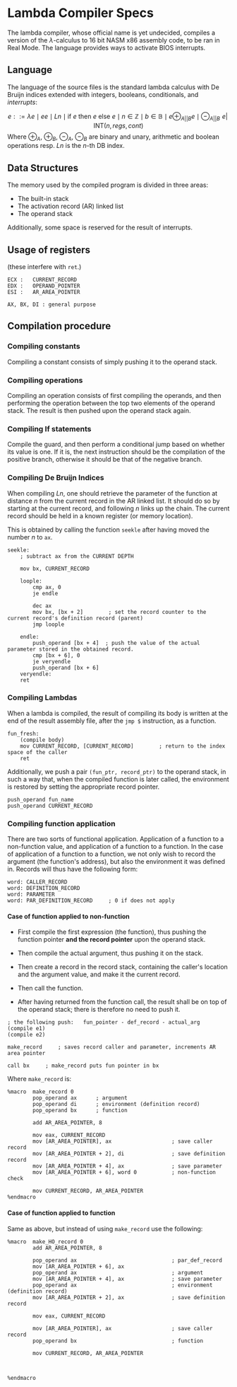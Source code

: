 # Lambda Compiler Specs
The lambda compiler, whose official name is yet undecided, compiles a version of the $\lambda$-calculus to 16 bit NASM x86 assembly code, to be ran in Real Mode. The language provides ways to activate BIOS interrupts.

## Language
The language of the source files is the standard lambda calculus with De Bruijn indices extended with integers, booleans, conditionals, and *interrupts*:

$$e ::= \lambda e \mid ee \mid Ln \mid \text{if }e\text{ then } e \text{ else } e \mid n \in \mathbb Z \mid b \in \mathbb B \mid e \oplus_{A || B} e \mid \ominus_{A || B} \,\,e | \;\text{INT}(n, regs, cont)$$
Where $\oplus_A$, $\oplus_B$, $\ominus_A$, $\ominus_B$ are binary and unary, arithmetic and boolean operations resp. $Ln$ is the $n$-th DB index.

## Data Structures

The memory used by the compiled program is divided in three areas:

- The built-in stack
- The activation record (AR) linked list
- The operand stack

Additionally, some space is reserved for the result of interrupts.

## Usage of registers

(these interfere with `ret`.)

```
ECX : 	CURRENT_RECORD
EDX :	OPERAND_POINTER
ESI : 	AR_AREA_POINTER

AX, BX, DI : general purpose

```

## Compilation procedure

### Compiling constants
Compiling a constant consists of simply pushing it to the operand stack.

### Compiling operations

Compiling an operation consists of first compiling the operands, and then performing the operation between the top two elements of the operand stack. The result is then pushed upon the operand stack again.

### Compiling If statements

Compile the guard, and then perform a conditional jump based on whether its value is one. If it is, the next instruction should be the compilation of the positive branch, otherwise it should be that of the negative branch.

### Compiling De Bruijn Indices

When compiling $Ln$, one should retrieve the parameter of the function at distance $n$ from the current record in the AR linked list. It should do so by starting at the current record, and following $n$ links up the chain. The current record should be held in a known register (or memory location).

This is obtained by calling the function `seekle` after having moved the number $n$ to `ax`. 

```
seekle:
	; subtract ax from the CURRENT DEPTH

	mov bx, CURRENT_RECORD

	loople:
		cmp ax, 0
		je endle

		dec ax
		mov bx, [bx + 2]        ; set the record counter to the current record's definition record (parent)
		jmp loople

	endle:
		push_operand [bx + 4]  ; push the value of the actual parameter stored in the obtained record.
		cmp [bx + 6], 0
		je veryendle
		push_operand [bx + 6]
	veryendle:
	ret

```

### Compiling Lambdas

When a lambda is compiled, the result of compiling its body is written at the end of the result assembly file, after the `jmp $` instruction, as a function. 

```
fun_fresh:
	(compile body)
	mov CURRENT_RECORD, [CURRENT_RECORD]		; return to the index space of the caller
	ret
```

Additionally, we push a pair `(fun_ptr, record_ptr)` to the operand stack, in such a way that, when the compiled function is later called, the environment is restored by setting the appropriate record pointer.

```
push_operand fun_name
push_operand CURRENT_RECORD
```

### Compiling function application

There are two sorts of functional application. Application of a function to a non-function value, and application of a function to a function. In the case of application of a function to a function, we not only wish to record the argument (the function's address), but also the environment it was defined in. Records will thus have the following form:

```
word: CALLER_RECORD
word: DEFINITION_RECORD
word: PARAMETER
word: PAR_DEFINITION_RECORD		; 0 if does not apply
``` 

#### Case of function applied to non-function
- First compile the first expression (the function), thus pushing the function pointer **and the record pointer** upon the operand stack. 
- Then compile the actual argument, thus pushing it on the stack. 

- Then create a record in the record stack, containing the caller's location and the argument value, and make it the current record. 
- Then call the function. 
- After having returned from the function call, the result shall be on top of the operand stack; there is therefore no need to push it.

```
; the following push: 	fun_pointer - def_record - actual_arg
(compile e1)
(compile e2)

make_record  	; saves record caller and parameter, increments AR area pointer

call bx		; make_record puts fun pointer in bx

```

Where `make_record` is:

```
%macro 	make_record 0
		pop_operand ax		; argument
		pop_operand di		; environment (definition record)
		pop_operand bx		; function
		
		add AR_AREA_POINTER, 8
		
		mov eax, CURRENT_RECORD
		mov [AR_AREA_POINTER], ax					; save caller record
		mov [AR_AREA_POINTER + 2], di				; save definition record
		mov [AR_AREA_POINTER + 4], ax				; save parameter
		mov [AR_AREA_POINTER + 6], word 0			; non-function check
		
		mov CURRENT_RECORD, AR_AREA_POINTER
%endmacro
```

#### Case of function applied to function
Same as above, but instead of using `make_record` use the following:
```
%macro 	make_HO_record 0
		add AR_AREA_POINTER, 8
		
		pop_operand ax								; par_def_record
		mov [AR_AREA_POINTER + 6], ax
		pop_operand ax								; argument
		mov [AR_AREA_POINTER + 4], ax				; save parameter
		pop_operand ax								; environment (definition record)
		mov [AR_AREA_POINTER + 2], ax				; save definition record
		
		mov eax, CURRENT_RECORD
		
		mov [AR_AREA_POINTER], ax					; save caller record
		pop_operand bx								; function
		
		mov CURRENT_RECORD, AR_AREA_POINTER
		
		
		
%endmacro
```